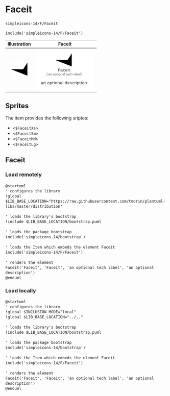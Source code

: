 # Faceit


```text
simpleicons-14/F/Faceit
```

```text
include('simpleicons-14/F/Faceit')
```



| Illustration | Faceit |
| :---: | :---: |
| ![illustration for Illustration](../../simpleicons-14/F/Faceit.png) | ![illustration for Faceit](../../simpleicons-14/F/Faceit.Local.png) |



## Sprites
The item provides the following sriptes:

- `<$FaceitXs>`
- `<$FaceitSm>`
- `<$FaceitMd>`
- `<$FaceitLg>`





## Faceit

### Load remotely
```plantuml
@startuml
' configures the library
!global $LIB_BASE_LOCATION="https://raw.githubusercontent.com/tmorin/plantuml-libs/master/distribution"

' loads the library's bootstrap
!include $LIB_BASE_LOCATION/bootstrap.puml

' loads the package bootstrap
include('simpleicons-14/bootstrap')

' loads the Item which embeds the element Faceit
include('simpleicons-14/F/Faceit')

' renders the element
Faceit('Faceit', 'Faceit', 'an optional tech label', 'an optional description')
@enduml
```

### Load locally
```plantuml
@startuml
' configures the library
!global $INCLUSION_MODE="local"
!global $LIB_BASE_LOCATION="../.."

' loads the library's bootstrap
!include $LIB_BASE_LOCATION/bootstrap.puml

' loads the package bootstrap
include('simpleicons-14/bootstrap')

' loads the Item which embeds the element Faceit
include('simpleicons-14/F/Faceit')

' renders the element
Faceit('Faceit', 'Faceit', 'an optional tech label', 'an optional description')
@enduml
```


